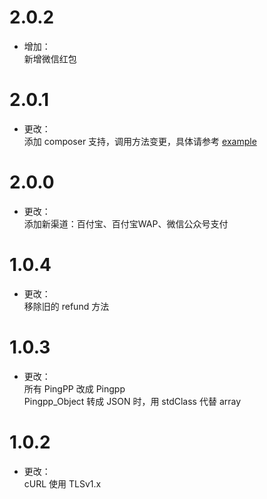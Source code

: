
# 2.0.2
* 增加：<br/>
新增微信红包

# 2.0.1
* 更改：<br>
添加 composer 支持，调用方法变更，具体请参考 [example](/example)

# 2.0.0
* 更改：<br>
添加新渠道：百付宝、百付宝WAP、微信公众号支付

# 1.0.4
* 更改：<br>
移除旧的 refund 方法

# 1.0.3
* 更改：<br>
所有 PingPP 改成 Pingpp<br>
Pingpp_Object 转成 JSON 时，用 stdClass 代替 array

# 1.0.2
* 更改：<br>
cURL 使用 TLSv1.x
